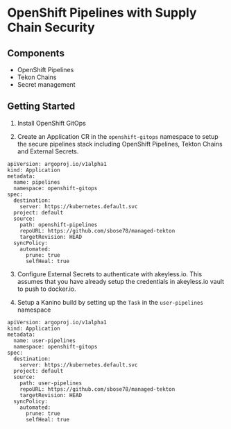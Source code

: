 # OpenShift Pipelines with Supply Chain Security

## Components

* OpenShift Pipelines
* Tekon Chains
* Secret management

## Getting Started

1. Install OpenShift GitOps

2. Create an Application CR in the `openshift-gitops` namespace to setup the secure pipelines stack including OpenShift Pipelines, Tekton Chains and External Secrets.

```
apiVersion: argoproj.io/v1alpha1
kind: Application
metadata:
  name: pipelines
  namespace: openshift-gitops
spec:
  destination:
    server: https://kubernetes.default.svc
  project: default
  source:
    path: openshift-pipelines
    repoURL: https://github.com/sbose78/managed-tekton
    targetRevision: HEAD
  syncPolicy:
    automated:
      prune: true
      selfHeal: true
```

3. Configure External Secrets to authenticate with akeyless.io. This assumes that you have already setup the credentials in akeyless.io vault to push to docker.io.

4. Setup a Kanino build by setting up the `Task` in the `user-pipelines` namespace

```
apiVersion: argoproj.io/v1alpha1
kind: Application
metadata:
  name: user-pipelines
  namespace: openshift-gitops
spec:
  destination:
    server: https://kubernetes.default.svc
  project: default
  source:
    path: user-pipelines
    repoURL: https://github.com/sbose78/managed-tekton
    targetRevision: HEAD
  syncPolicy:
    automated:
      prune: true
      selfHeal: true
```
